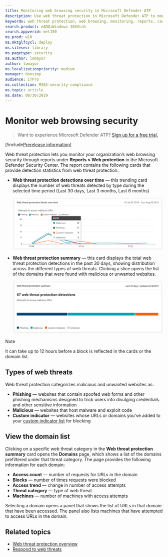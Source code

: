 ```yaml
---
title: Monitoring web browsing security in Microsoft Defender ATP
description: Use web threat protection in Microsoft Defender ATP to monitor web browsing security
keywords: web threat protection, web browsing, monitoring, reports, cards, domain list, security, phishing, malware, exploit, websites, network protection, Edge, Internet Explorer, Chrome, Firefox, web browser 
search.product: eADQiWindows 10XVcnh
search.appverid: met150
ms.prod: w10
ms.mktglfcycl: deploy
ms.sitesec: library
ms.pagetype: security
ms.author: lomayor
author: lomayor
ms.localizationpriority: medium
manager: dansimp
audience: ITPro
ms.collection: M365-security-compliance 
ms.topic: article
ms.date: 08/30/2019
---
```


# Monitor web browsing security

>Want to experience Microsoft Defender ATP? [Sign up for a free trial.](https://www.microsoft.com/en-us/WindowsForBusiness/windows-atp?ocid=docs-wdatp-advancedhunting-abovefoldlink)

[!include[Prerelease information](prerelease.md)]

Web threat protection lets you monitor your organization’s web browsing security through reports under **Reports > Web protection** in the Microsoft Defender Security Center. The report contains the following cards that provide detection statistics from web threat protection:

- **Web threat protection detections over time** — this trending card displays the number of web threats detected by type during the selected time period (Last 30 days, Last 3 months, Last 6 months)
 
    ![Image of the card showing web threats protection detections over time](images/wtp-blocks-over-time.png)

- **Web threat protection summary** — this card displays the total web threat protection detections in the past 30 days, showing distribution across the different types of web threats. Clicking a slice opens the list of the domains that were found with malicious or unwanted websites.

    ![Image of the card showing web threats protection summary](images/wtp-summary.png)

>[!Note]
>It can take up to 12 hours before a block is reflected in the cards or the domain list.

## Types of web threats
Web threat protection categorizes malicious and unwanted websites as:
- **Phishing** — websites that contain spoofed web forms and other phishing mechanisms designed to trick users into divulging credentials and other sensitive information
- **Malicious** — websites that host malware and exploit code
- **Custom indicator** — websites whose URLs or domains you've added to your [custom indicator list](manage-indicators.md) for blocking

## View the domain list
Clicking on a specific web threat category in the **Web threat protection summary** card opens the **Domains** page, which shows a list of the domains prefiltered under that threat category. The page provides the following information for each domain:

- **Access count** — number of requests for URLs in the domain
- **Blocks** — number of times requests were blocked
- **Access trend** — change in number of access attempts
- **Threat category** — type of web threat
- **Machines** — number of machines with access attempts

Selecting a domain opens a panel that shows the list of URLs in that domain that have been accessed. The panel also lists machines that have attempted to access URLs in the domain.

## Related topics
- [Web threat protection overview](web-threat-protection-overview.md)
- [Respond to web threats](web-threat-protection-response.md)